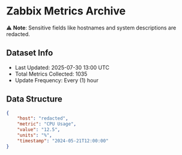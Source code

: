 # Zabbix Metrics Archive

⚠️ **Note**: Sensitive fields like hostnames and system descriptions are redacted.

## Dataset Info
- Last Updated: 2025-07-30 13:00 UTC
- Total Metrics Collected: 1035
- Update Frequency: Every (1) hour

## Data Structure
```json
{
    "host": "redacted",
    "metric": "CPU Usage",
    "value": "12.5",
    "units": "%",
    "timestamp": "2024-05-21T12:00:00"
}
```

